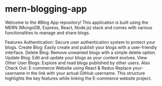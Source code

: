 # mern-blogging-app
Welcome to the #Blog App repository! This application is built using the MERN (MongoDB, Express, React, Node.js) stack and comes with various functionalities to manage and share blogs.

Features
Authentication: Secure user authentication system to protect your blogs.
Create Blog: Easily create and publish your blogs with a user-friendly interface.
Delete Blog: Remove unwanted blogs with a simple delete option.
Update Blog: Edit and update your blogs as your content evolves.
View Other User Blogs: Explore and read blogs published by other users.
Also Check Out:
E-commerce Website using React & Redux
Replace your-username in the link with your actual GitHub username. This structure highlights the key features while linking the E-commerce website project.
